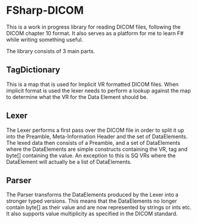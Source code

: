 FSharp-DICOM
============

This is a work in progress library for reading DICOM files, following the DICOM chapter 10 format.
It also serves as a platform for me to learn F# while writing something useful.

The library consists of 3 main parts.

TagDictionary
-------------
This is a map that is used for Implicit VR formatted DICOM files. When implicit format is used the lexer needs to
perform a lookup against the map to determine what the VR for the Data Element should be.

Lexer
-----
The Lexer performs a first pass over the DICOM file in order to split it up into the Preamble, Meta-Information Header
and the set of DataElements. The lexed data then consists of a Preamble, and a set of DataElements where the DataElements
are simple constructs containing the VR, tag and byte[] containing the value. An exception to this is SQ VRs where the 
DataElement will actually be a list of DataElements.

Parser
------
The Parser transforms the DataElements produced by the Lexer into a stronger typed versions. This means that the DataElements no 
longer contain byte[] as their value and are now represented by strings or ints etc. It also supports value multiplicity as 
specified in the DICOM standard.
